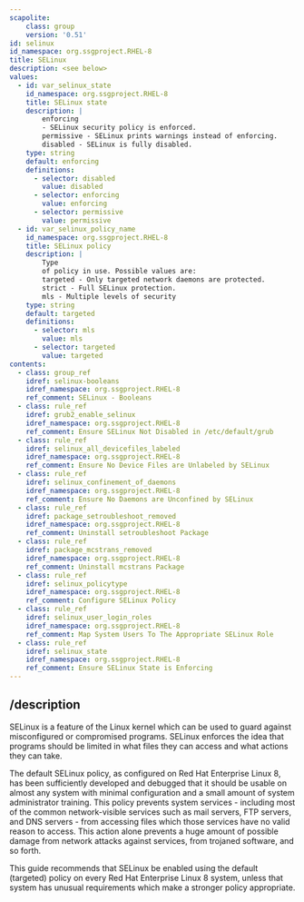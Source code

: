 ```yaml
---
scapolite:
    class: group
    version: '0.51'
id: selinux
id_namespace: org.ssgproject.RHEL-8
title: SELinux
description: <see below>
values:
  - id: var_selinux_state
    id_namespace: org.ssgproject.RHEL-8
    title: SELinux state
    description: |
        enforcing
        - SELinux security policy is enforced.  
        permissive - SELinux prints warnings instead of enforcing.  
        disabled - SELinux is fully disabled.
    type: string
    default: enforcing
    definitions:
      - selector: disabled
        value: disabled
      - selector: enforcing
        value: enforcing
      - selector: permissive
        value: permissive
  - id: var_selinux_policy_name
    id_namespace: org.ssgproject.RHEL-8
    title: SELinux policy
    description: |
        Type
        of policy in use. Possible values are:  
        targeted - Only targeted network daemons are protected.  
        strict - Full SELinux protection.  
        mls - Multiple levels of security
    type: string
    default: targeted
    definitions:
      - selector: mls
        value: mls
      - selector: targeted
        value: targeted
contents:
  - class: group_ref
    idref: selinux-booleans
    idref_namespace: org.ssgproject.RHEL-8
    ref_comment: SELinux - Booleans
  - class: rule_ref
    idref: grub2_enable_selinux
    idref_namespace: org.ssgproject.RHEL-8
    ref_comment: Ensure SELinux Not Disabled in /etc/default/grub
  - class: rule_ref
    idref: selinux_all_devicefiles_labeled
    idref_namespace: org.ssgproject.RHEL-8
    ref_comment: Ensure No Device Files are Unlabeled by SELinux
  - class: rule_ref
    idref: selinux_confinement_of_daemons
    idref_namespace: org.ssgproject.RHEL-8
    ref_comment: Ensure No Daemons are Unconfined by SELinux
  - class: rule_ref
    idref: package_setroubleshoot_removed
    idref_namespace: org.ssgproject.RHEL-8
    ref_comment: Uninstall setroubleshoot Package
  - class: rule_ref
    idref: package_mcstrans_removed
    idref_namespace: org.ssgproject.RHEL-8
    ref_comment: Uninstall mcstrans Package
  - class: rule_ref
    idref: selinux_policytype
    idref_namespace: org.ssgproject.RHEL-8
    ref_comment: Configure SELinux Policy
  - class: rule_ref
    idref: selinux_user_login_roles
    idref_namespace: org.ssgproject.RHEL-8
    ref_comment: Map System Users To The Appropriate SELinux Role
  - class: rule_ref
    idref: selinux_state
    idref_namespace: org.ssgproject.RHEL-8
    ref_comment: Ensure SELinux State is Enforcing
---
```



## /description

SELinux
is a feature of the Linux kernel which can be used to guard against
misconfigured or compromised programs. SELinux enforces the idea that
programs should be limited in what files they can access and what
actions they can take.  
  
The default SELinux policy, as configured on Red Hat Enterprise Linux 8,
has been sufficiently developed and debugged that it should be usable on
almost any system with minimal configuration and a small amount of
system administrator training. This policy prevents system services -
including most of the common network-visible services such as mail
servers, FTP servers, and DNS servers - from accessing files which those
services have no valid reason to access. This action alone prevents a
huge amount of possible damage from network attacks against services,
from trojaned software, and so forth.  
  
This guide recommends that SELinux be enabled using the default
(targeted) policy on every Red Hat Enterprise Linux 8 system, unless
that system has unusual requirements which make a stronger policy
appropriate.

